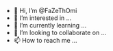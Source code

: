 - 👋 Hi, I’m @FaZeThOmi
- 👀 I’m interested in ...
- 🌱 I’m currently learning ...
- 💞️ I’m looking to collaborate on ...
- 📫 How to reach me ...

<!---
FaZeThOmi/FaZeThOmi is a ✨ special ✨ repository because its `README.md` (this file) appears on your GitHub profile.
You can click the Preview link to take a look at your changes.
--->
